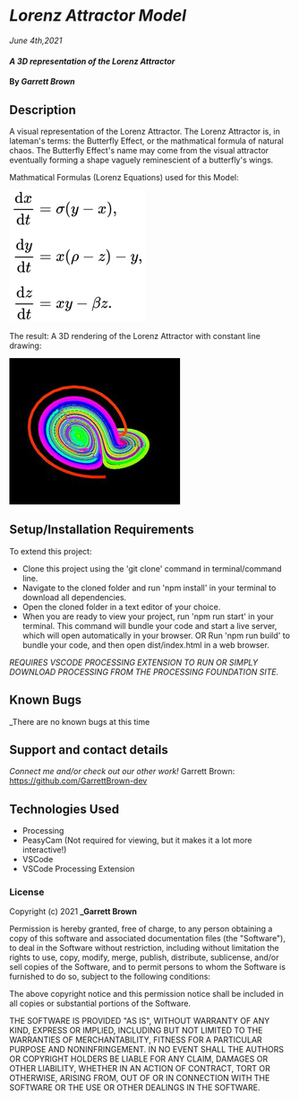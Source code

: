 # _Lorenz Attractor Model_

_June 4th,2021_

#### _A 3D representation of the Lorenz Attractor_

#### By _**Garrett Brown**_

## Description

A visual representation of the Lorenz Attractor. The Lorenz Attractor is, in lateman's terms: the Butterfly Effect, or the mathmatical formula of natural chaos. The Butterfly Effect's name may come from the visual attractor eventually forming a shape vaguely reminescient of a butterfly's wings.

Mathmatical Formulas (Lorenz Equations) used for this Model:

<img src="img\LorenzFormula.svg">

The result: A 3D rendering of the Lorenz Attractor with constant line drawing:

<img src="img\LACap.jpg">

## Setup/Installation Requirements

To extend this project:

- Clone this project using the 'git clone' command in terminal/command line.
- Navigate to the cloned folder and run 'npm install' in your terminal to download all dependencies.
- Open the cloned folder in a text editor of your choice.
- When you are ready to view your project, run 'npm run start' in your terminal. This command will bundle your code and start a live server, which will open automatically in your browser.
  OR
  Run 'npm run build' to bundle your code, and then open dist/index.html in a web browser.

_REQUIRES VSCODE PROCESSING EXTENSION TO RUN OR SIMPLY DOWNLOAD PROCESSING FROM THE PROCESSING FOUNDATION SITE._

## Known Bugs

\_There are no known bugs at this time

## Support and contact details

_Connect me and/or check out our other work!_
Garrett Brown: https://github.com/GarrettBrown-dev

## Technologies Used

- Processing
- PeasyCam (Not required for viewing, but it makes it a lot more interactive!)
- VSCode
- VSCode Processing Extension

### License

Copyright (c) 2021 **\_Garrett Brown**

Permission is hereby granted, free of charge, to any person obtaining a copy of this software and associated documentation files (the "Software"), to deal in the Software without restriction, including without limitation the rights to use, copy, modify, merge, publish, distribute, sublicense, and/or sell copies of the Software, and to permit persons to whom the Software is furnished to do so, subject to the following conditions:

The above copyright notice and this permission notice shall be included in all copies or substantial portions of the Software.

THE SOFTWARE IS PROVIDED "AS IS", WITHOUT WARRANTY OF ANY KIND, EXPRESS OR IMPLIED, INCLUDING BUT NOT LIMITED TO THE WARRANTIES OF MERCHANTABILITY, FITNESS FOR A PARTICULAR PURPOSE AND NONINFRINGEMENT. IN NO EVENT SHALL THE AUTHORS OR COPYRIGHT HOLDERS BE LIABLE FOR ANY CLAIM, DAMAGES OR OTHER LIABILITY, WHETHER IN AN ACTION OF CONTRACT, TORT OR OTHERWISE, ARISING FROM, OUT OF OR IN CONNECTION WITH THE SOFTWARE OR THE USE OR OTHER DEALINGS IN THE SOFTWARE.

